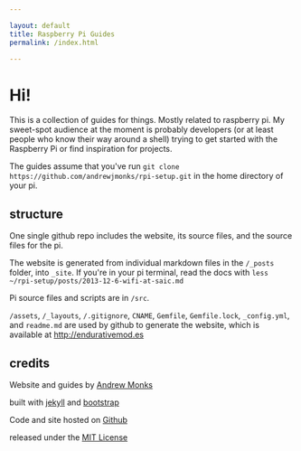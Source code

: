 ```yaml
---

layout: default
title: Raspberry Pi Guides
permalink: /index.html

---
```


# Hi!

This is a collection of guides for things. Mostly related to raspberry pi. My sweet-spot audience at the moment is probably developers (or at least people who know their way around a shell) trying to get started with the Raspberry Pi or find inspiration for projects.

The guides assume that you've run `git clone https://github.com/andrewjmonks/rpi-setup.git` in the home directory of your pi.

## structure

One single github repo includes the website, its source files, and the source files for the pi. 

The website is generated from individual markdown files in the `/_posts` folder, into `_site`. If you're in your pi terminal, read the docs with `less ~/rpi-setup/posts/2013-12-6-wifi-at-saic.md`

Pi source files and scripts are in `/src`.

`/assets`, `/_layouts`, `/.gitignore`, `CNAME`, `Gemfile`, `Gemfile.lock`, `_config.yml`, and `readme.md` are used by github to generate the website, which is available at http://endurativemod.es

## credits

Website and guides by [Andrew Monks](http://monks.co)

built with [jekyll](http://jekyllrb.com) and [bootstrap](http://getbootstrap.com)

Code and site hosted on [Github](https://github.com/andrewjmonks/rpi-setup)

released under the [MIT License](/license)